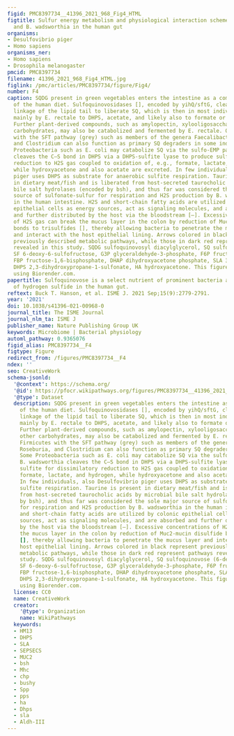 ```yaml
---
figid: PMC8397734__41396_2021_968_Fig4_HTML
figtitle: Sulfur energy metabolism and physiological interaction scheme of E. rectale
  and B. wadsworthia in the human gut
organisms:
- Desulfovibrio piger
- Homo sapiens
organisms_ner:
- Homo sapiens
- Drosophila melanogaster
pmcid: PMC8397734
filename: 41396_2021_968_Fig4_HTML.jpg
figlink: /pmc/articles/PMC8397734/figure/Fig4/
number: F4
caption: SQDG present in green vegetables enters the intestine as a common component
  of the human diet. Sulfoquinovosidases [], encoded by yihQ/sftG, cleave the glycosidic
  linkage of the lipid tail to liberate SQ, which is then in most individuals fermented
  mainly by E. rectale to DHPS, acetate, and likely also to formate or H2 and CO2.
  Further plant-derived compounds, such as amylopectin, xylooligosaccharides and other
  carbohydrates, may also be catabolized and fermented by E. rectale. Other Firmicutes
  with the SFT pathway (grey) such as members of the genera Faecalibacterium, Roseburia,
  and Clostridium can also function as primary SQ degraders in some individuals. Some
  Proteobacteria such as E. coli may catabolize SQ via the sulfo-EMP pathway. B. wadsworthia
  cleaves the C–S bond in DHPS via a DHPS-sulfite lyase to produce sulfite for dissimilatory
  reduction to H2S gas coupled to oxidation of, e.g., formate, lactate, and hydrogen,
  while hydroxyacetone and also acetate are excreted. In few individuals, also Desulfovibrio
  piger uses DHPS as substrate for anaerobic sulfite respiration. Taurine is present
  in dietary meat/fish and is liberated from host-secreted taurocholic acids by microbial
  bile salt hydrolases (encoded by bsh), and thus far was considered the sole major
  source of sulfonate-sulfur for respiration and H2S production by B. wadsworthia
  in the human intestine. H2S and short-chain fatty acids are utilized by colonic
  epithelial cells as energy sources, act as signaling molecules, and are absorbed
  and further distributed by the host via the bloodstream [–]. Excessive concentrations
  of H2S gas can break the mucus layer in the colon by reduction of Muc2-mucin disulfide
  bonds to trisulfides [], thereby allowing bacteria to penetrate the mucus layer
  and interact with the host epithelial lining. Arrows colored in black represent
  previously described metabolic pathways, while those in dark red represent pathways
  revealed in this study. SQDG sulfoquinovosyl diacylglycerol, SQ sulfoquinovose (6-deoxy-6-sulfoglucose),
  SF 6-deoxy-6-sulfofructose, G3P glyceraldehyde-3-phosphate, F6P fructose-6-phosphate,
  FBP fructose-1,6-bisphosphate, DHAP dihydroxyacetone phosphate, SLA 3-sulfolactaldehyde,
  DHPS 2,3-dihydroxypropane-1-sulfonate, HA hydroxyacetone. This figure was created
  using Biorender.com.
papertitle: Sulfoquinovose is a select nutrient of prominent bacteria and a source
  of hydrogen sulfide in the human gut.
reftext: Buck T. Hanson, et al. ISME J. 2021 Sep;15(9):2779-2791.
year: '2021'
doi: 10.1038/s41396-021-00968-0
journal_title: The ISME Journal
journal_nlm_ta: ISME J
publisher_name: Nature Publishing Group UK
keywords: Microbiome | Bacterial physiology
automl_pathway: 0.9365076
figid_alias: PMC8397734__F4
figtype: Figure
redirect_from: /figures/PMC8397734__F4
ndex: ''
seo: CreativeWork
schema-jsonld:
  '@context': https://schema.org/
  '@id': https://pfocr.wikipathways.org/figures/PMC8397734__41396_2021_968_Fig4_HTML.html
  '@type': Dataset
  description: SQDG present in green vegetables enters the intestine as a common component
    of the human diet. Sulfoquinovosidases [], encoded by yihQ/sftG, cleave the glycosidic
    linkage of the lipid tail to liberate SQ, which is then in most individuals fermented
    mainly by E. rectale to DHPS, acetate, and likely also to formate or H2 and CO2.
    Further plant-derived compounds, such as amylopectin, xylooligosaccharides and
    other carbohydrates, may also be catabolized and fermented by E. rectale. Other
    Firmicutes with the SFT pathway (grey) such as members of the genera Faecalibacterium,
    Roseburia, and Clostridium can also function as primary SQ degraders in some individuals.
    Some Proteobacteria such as E. coli may catabolize SQ via the sulfo-EMP pathway.
    B. wadsworthia cleaves the C–S bond in DHPS via a DHPS-sulfite lyase to produce
    sulfite for dissimilatory reduction to H2S gas coupled to oxidation of, e.g.,
    formate, lactate, and hydrogen, while hydroxyacetone and also acetate are excreted.
    In few individuals, also Desulfovibrio piger uses DHPS as substrate for anaerobic
    sulfite respiration. Taurine is present in dietary meat/fish and is liberated
    from host-secreted taurocholic acids by microbial bile salt hydrolases (encoded
    by bsh), and thus far was considered the sole major source of sulfonate-sulfur
    for respiration and H2S production by B. wadsworthia in the human intestine. H2S
    and short-chain fatty acids are utilized by colonic epithelial cells as energy
    sources, act as signaling molecules, and are absorbed and further distributed
    by the host via the bloodstream [–]. Excessive concentrations of H2S gas can break
    the mucus layer in the colon by reduction of Muc2-mucin disulfide bonds to trisulfides
    [], thereby allowing bacteria to penetrate the mucus layer and interact with the
    host epithelial lining. Arrows colored in black represent previously described
    metabolic pathways, while those in dark red represent pathways revealed in this
    study. SQDG sulfoquinovosyl diacylglycerol, SQ sulfoquinovose (6-deoxy-6-sulfoglucose),
    SF 6-deoxy-6-sulfofructose, G3P glyceraldehyde-3-phosphate, F6P fructose-6-phosphate,
    FBP fructose-1,6-bisphosphate, DHAP dihydroxyacetone phosphate, SLA 3-sulfolactaldehyde,
    DHPS 2,3-dihydroxypropane-1-sulfonate, HA hydroxyacetone. This figure was created
    using Biorender.com.
  license: CC0
  name: CreativeWork
  creator:
    '@type': Organization
    name: WikiPathways
  keywords:
  - HM13
  - DHPS
  - SLA
  - SEPSECS
  - MUC2
  - bsh
  - Mhc
  - chp
  - bushy
  - Spp
  - pps
  - ha
  - Dhps
  - sla
  - Aldh-III
---
```

